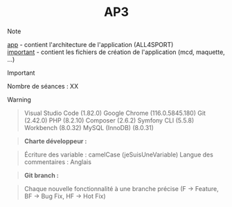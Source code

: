 # <div align="center">AP3</div>

> [!NOTE]
> [app](ap3/tree/main/app) - contient l'architecture de l'application (ALL4SPORT)<br>
> [important](ap3/tree/main/important) - contient les fichiers de création de l'application (mcd, maquette, ...)

> [!IMPORTANT]
> Nombre de séances : XX

> [!WARNING]

> Visual Studio Code (1.82.0)
> Google Chrome (116.0.5845.180)
> Git (2.42.0)
> PHP (8.2.10)
> Composer (2.6.2)
> Symfony CLI (5.5.8)
> Workbench (8.0.32)
> MySQL (InnoDB) (8.0.31)

> **Charte développeur :**

> Écriture des variable : camelCase (jeSuisUneVariable)
> Langue des commentaires : Anglais

> **Git branch :**

> Chaque nouvelle fonctionnalité à une branche précise (F -> Feature, BF -> Bug Fix, HF -> Hot Fix)
